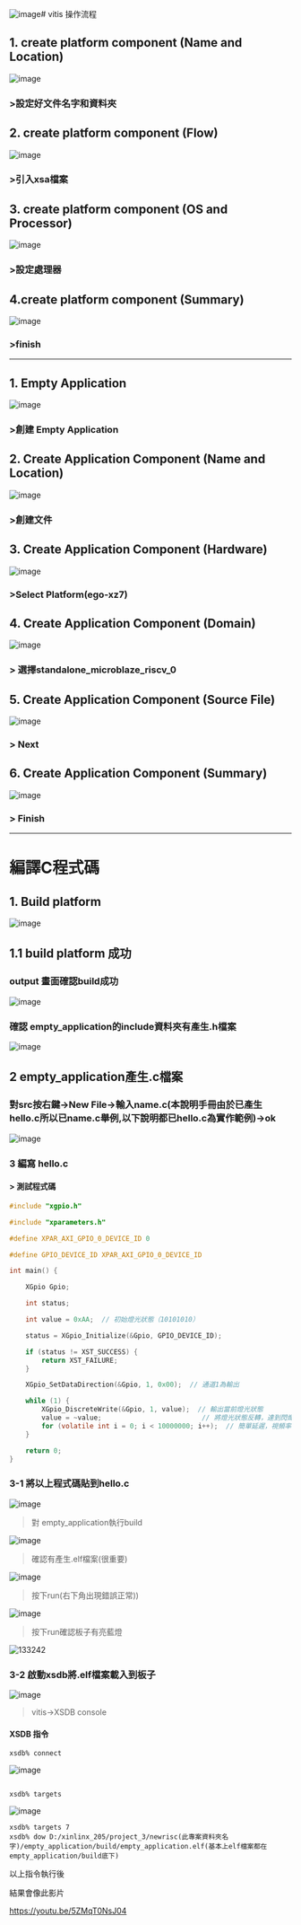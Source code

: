 ![image](https://github.com/user-attachments/assets/6c9849c6-c5b2-4d12-8d3b-78ac137d80bd)# vitis 操作流程

## 1. create platform component (Name and Location)

   ![image](https://github.com/user-attachments/assets/fb6e22b8-06fc-4e48-8891-c07886457fe3)

### >設定好文件名字和資料夾

## 2. create platform component (Flow) 

![image](https://github.com/user-attachments/assets/38645eca-c555-4fb3-b3dd-d9820e4ae99d)



### >引入xsa檔案

## 3. create platform component (OS and Processor)

![image](https://github.com/user-attachments/assets/a01fd460-ff8f-4bdf-b8c7-3d2c672a752b)


### >設定處理器

## 4.create platform component (Summary)

![image](https://github.com/user-attachments/assets/459133e4-76c4-4651-900c-89f4aa66fedc)

### >finish

---
## 1. Empty Application

![image](https://github.com/user-attachments/assets/f3d2d093-30ea-40b5-a3be-c702ec490e81)

### >創建 Empty Application

## 2. Create Application Component (Name and Location)

![image](https://github.com/user-attachments/assets/bc06153f-857f-42f2-bd9e-401dd5492f5d)

### >創建文件

## 3. Create Application Component (Hardware)

![image](https://github.com/user-attachments/assets/1f8302cd-3af6-4c5f-94d4-29e335a0e8fd)


### >Select Platform(ego-xz7)


## 4. Create Application Component (Domain)

![image](https://github.com/user-attachments/assets/e35d0eb8-f48d-4d78-8b79-5ccb282f0bc2)

### > 選擇standalone_microblaze_riscv_0

## 5. Create Application Component (Source File)

![image](https://github.com/user-attachments/assets/79b12a81-5486-49af-bca3-68d833f324c9)


### > Next

## 6. Create Application Component (Summary)

![image](https://github.com/user-attachments/assets/f0557d06-379e-4b2f-a91f-53d580416d75)

### > Finish

---

# 編譯C程式碼

## 1. Build platform

![image](https://github.com/user-attachments/assets/8af069e8-2c0a-4d8d-84e9-c2f4945c849a)

## 1.1 build platform 成功

### output 畫面確認build成功

![image](https://github.com/user-attachments/assets/a927bcb6-8b5a-4bca-bb38-276f46b7b520)


### 確認 empty_application的include資料夾有產生.h檔案

![image](https://github.com/user-attachments/assets/23998ba8-c760-4e79-afda-b7e07cd472fd)

## 2 empty_application產生.c檔案

### 對src按右鍵->New File->輸入name.c(本說明手冊由於已產生hello.c所以已name.c舉例,以下說明都已hello.c為實作範例)->ok


![image](https://github.com/user-attachments/assets/1f48eef3-7ad4-45cd-94c0-bf4e7d4b70ca)

### 3 編寫 hello.c 

#### > 測試程式碼


```c
#include "xgpio.h"

#include "xparameters.h"

#define XPAR_AXI_GPIO_0_DEVICE_ID 0

#define GPIO_DEVICE_ID XPAR_AXI_GPIO_0_DEVICE_ID

int main() {

    XGpio Gpio;

    int status;

    int value = 0xAA;  // 初始燈光狀態（10101010）

    status = XGpio_Initialize(&Gpio, GPIO_DEVICE_ID);

    if (status != XST_SUCCESS) {
        return XST_FAILURE;
    }

    XGpio_SetDataDirection(&Gpio, 1, 0x00);  // 通道1為輸出

    while (1) {
        XGpio_DiscreteWrite(&Gpio, 1, value);  // 輸出當前燈光狀態
        value = ~value;                         // 將燈光狀態反轉，達到閃爍效果
        for (volatile int i = 0; i < 10000000; i++);  // 簡單延遲，視頻率調整
    }

    return 0;
}
```

### 3-1 將以上程式碼貼到hello.c

![image](https://github.com/user-attachments/assets/50cc35f3-706f-46f4-aa6b-a8da23ce1bdd)

> 對 empty_application執行build

![image](https://github.com/user-attachments/assets/624dac45-e0ff-4b88-a1fc-e727ec357600)

> 確認有產生.elf檔案(很重要)

![image](https://github.com/user-attachments/assets/b6e653c0-f2c1-41e5-a297-f631926c1441)

>按下run(右下角出現錯誤正常))

![image](https://github.com/user-attachments/assets/12ffb604-f9cc-4fe6-9ea4-a60a47ccf59f)

> 按下run確認板子有亮藍燈

![133242](https://github.com/user-attachments/assets/45d39ece-6814-429c-9a5d-c7b33371d66f)

### 3-2 啟動xsdb將.elf檔案載入到板子

![image](https://github.com/user-attachments/assets/69b7a054-30a2-4d36-bf77-c18e28ac4cab)

> vitis->XSDB console

#### XSDB 指令

```
xsdb% connect

```
![image](https://github.com/user-attachments/assets/7e029e67-fb61-4e0e-955c-19c877c151be)

```

xsdb% targets

```

![image](https://github.com/user-attachments/assets/c659222b-0805-48a2-b4ea-5fe48a0e0110)



```
xsdb% targets 7
xsdb% dow D:/xinlinx_205/project_3/newrisc(此專案資料夾名字)/empty_application/build/empty_application.elf(基本上elf檔案都在empty_application/build底下)

```
以上指令執行後

結果會像此影片

https://youtu.be/5ZMqT0NsJ04

           


































